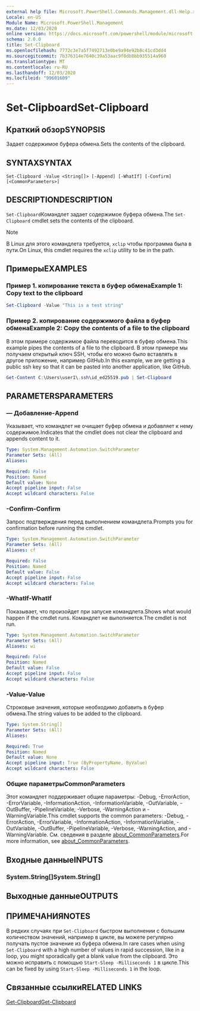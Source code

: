 ```yaml
---
external help file: Microsoft.PowerShell.Commands.Management.dll-Help.xml
Locale: en-US
Module Name: Microsoft.PowerShell.Management
ms.date: 12/03/2020
online version: https://docs.microsoft.com/powershell/module/microsoft.powershell.management/set-clipboard?view=powershell-7.2&WT.mc_id=ps-gethelp
schema: 2.0.0
title: Set-Clipboard
ms.openlocfilehash: 7772c3e7a5f7492713e0be9a94e92b8c41cd3dd4
ms.sourcegitcommit: 7b376314e7640c39a53aac9f0db8bb935514a960
ms.translationtype: MT
ms.contentlocale: ru-RU
ms.lasthandoff: 12/03/2020
ms.locfileid: "99601609"
---
```

# <span data-ttu-id="27403-102">Set-Clipboard</span><span class="sxs-lookup"><span data-stu-id="27403-102">Set-Clipboard</span></span>

## <span data-ttu-id="27403-103">Краткий обзор</span><span class="sxs-lookup"><span data-stu-id="27403-103">SYNOPSIS</span></span>
<span data-ttu-id="27403-104">Задает содержимое буфера обмена.</span><span class="sxs-lookup"><span data-stu-id="27403-104">Sets the contents of the clipboard.</span></span>

## <span data-ttu-id="27403-105">SYNTAX</span><span class="sxs-lookup"><span data-stu-id="27403-105">SYNTAX</span></span>

```
Set-Clipboard -Value <String[]> [-Append] [-WhatIf] [-Confirm] [<CommonParameters>]
```

## <span data-ttu-id="27403-106">DESCRIPTION</span><span class="sxs-lookup"><span data-stu-id="27403-106">DESCRIPTION</span></span>

<span data-ttu-id="27403-107">`Set-Clipboard`Командлет задает содержимое буфера обмена.</span><span class="sxs-lookup"><span data-stu-id="27403-107">The `Set-Clipboard` cmdlet sets the contents of the clipboard.</span></span>

> [!NOTE]
> <span data-ttu-id="27403-108">В Linux для этого командлета требуется, `xclip` чтобы программа была в пути.</span><span class="sxs-lookup"><span data-stu-id="27403-108">On Linux, this cmdlet requires the `xclip` utility to be in the path.</span></span>

## <span data-ttu-id="27403-109">Примеры</span><span class="sxs-lookup"><span data-stu-id="27403-109">EXAMPLES</span></span>

### <span data-ttu-id="27403-110">Пример 1. копирование текста в буфер обмена</span><span class="sxs-lookup"><span data-stu-id="27403-110">Example 1: Copy text to the clipboard</span></span>

```powershell
Set-Clipboard -Value "This is a test string"
```

### <span data-ttu-id="27403-111">Пример 2. копирование содержимого файла в буфер обмена</span><span class="sxs-lookup"><span data-stu-id="27403-111">Example 2: Copy the contents of a file to the clipboard</span></span>

<span data-ttu-id="27403-112">В этом примере содержимое файла переводится в буфер обмена.</span><span class="sxs-lookup"><span data-stu-id="27403-112">This example pipes the contents of a file to the clipboard.</span></span> <span data-ttu-id="27403-113">В этом примере мы получаем открытый ключ SSH, чтобы его можно было вставлять в другое приложение, например GitHub.</span><span class="sxs-lookup"><span data-stu-id="27403-113">In this example, we are getting a public ssh key so that it can be pasted into another application, like GitHub.</span></span>

```powershell
Get-Content C:\Users\user1\.ssh\id_ed25519.pub | Set-Clipboard
```

## <span data-ttu-id="27403-114">PARAMETERS</span><span class="sxs-lookup"><span data-stu-id="27403-114">PARAMETERS</span></span>

### <span data-ttu-id="27403-115">— Добавление</span><span class="sxs-lookup"><span data-stu-id="27403-115">-Append</span></span>

<span data-ttu-id="27403-116">Указывает, что командлет не очищает буфер обмена и добавляет к нему содержимое.</span><span class="sxs-lookup"><span data-stu-id="27403-116">Indicates that the cmdlet does not clear the clipboard and appends content to it.</span></span>

```yaml
Type: System.Management.Automation.SwitchParameter
Parameter Sets: (All)
Aliases:

Required: False
Position: Named
Default value: None
Accept pipeline input: False
Accept wildcard characters: False
```

### <span data-ttu-id="27403-117">-Confirm</span><span class="sxs-lookup"><span data-stu-id="27403-117">-Confirm</span></span>

<span data-ttu-id="27403-118">Запрос подтверждения перед выполнением командлета.</span><span class="sxs-lookup"><span data-stu-id="27403-118">Prompts you for confirmation before running the cmdlet.</span></span>

```yaml
Type: System.Management.Automation.SwitchParameter
Parameter Sets: (All)
Aliases: cf

Required: False
Position: Named
Default value: False
Accept pipeline input: False
Accept wildcard characters: False
```

### <span data-ttu-id="27403-119">-WhatIf</span><span class="sxs-lookup"><span data-stu-id="27403-119">-WhatIf</span></span>

<span data-ttu-id="27403-120">Показывает, что произойдет при запуске командлета.</span><span class="sxs-lookup"><span data-stu-id="27403-120">Shows what would happen if the cmdlet runs.</span></span> <span data-ttu-id="27403-121">Командлет не выполняется.</span><span class="sxs-lookup"><span data-stu-id="27403-121">The cmdlet is not run.</span></span>

```yaml
Type: System.Management.Automation.SwitchParameter
Parameter Sets: (All)
Aliases: wi

Required: False
Position: Named
Default value: False
Accept pipeline input: False
Accept wildcard characters: False
```

### <span data-ttu-id="27403-122">-Value</span><span class="sxs-lookup"><span data-stu-id="27403-122">-Value</span></span>

<span data-ttu-id="27403-123">Строковые значения, которые необходимо добавить в буфер обмена.</span><span class="sxs-lookup"><span data-stu-id="27403-123">The string values to be added to the clipboard.</span></span>

```yaml
Type: System.String[]
Parameter Sets: (All)
Aliases:

Required: True
Position: Named
Default value: None
Accept pipeline input: True (ByPropertyName, ByValue)
Accept wildcard characters: False
```

### <span data-ttu-id="27403-124">Общие параметры</span><span class="sxs-lookup"><span data-stu-id="27403-124">CommonParameters</span></span>

<span data-ttu-id="27403-125">Этот командлет поддерживает общие параметры: -Debug, -ErrorAction, -ErrorVariable, -InformationAction, -InformationVariable, -OutVariable, -OutBuffer, -PipelineVariable, -Verbose, -WarningAction и -WarningVariable.</span><span class="sxs-lookup"><span data-stu-id="27403-125">This cmdlet supports the common parameters: -Debug, -ErrorAction, -ErrorVariable, -InformationAction, -InformationVariable, -OutVariable, -OutBuffer, -PipelineVariable, -Verbose, -WarningAction, and -WarningVariable.</span></span> <span data-ttu-id="27403-126">См. сведения в разделе [about_CommonParameters](https://go.microsoft.com/fwlink/?LinkID=113216).</span><span class="sxs-lookup"><span data-stu-id="27403-126">For more information, see [about_CommonParameters](https://go.microsoft.com/fwlink/?LinkID=113216).</span></span>

## <span data-ttu-id="27403-127">Входные данные</span><span class="sxs-lookup"><span data-stu-id="27403-127">INPUTS</span></span>

### <span data-ttu-id="27403-128">System.String[]</span><span class="sxs-lookup"><span data-stu-id="27403-128">System.String[]</span></span>

## <span data-ttu-id="27403-129">Выходные данные</span><span class="sxs-lookup"><span data-stu-id="27403-129">OUTPUTS</span></span>

## <span data-ttu-id="27403-130">ПРИМЕЧАНИЯ</span><span class="sxs-lookup"><span data-stu-id="27403-130">NOTES</span></span>

<span data-ttu-id="27403-131">В редких случаях при `Set-Clipboard` быстром выполнении с большим количеством значений, например в цикле, вы можете регулярно получать пустое значение из буфера обмена.</span><span class="sxs-lookup"><span data-stu-id="27403-131">In rare cases when using `Set-Clipboard` with a high number of values in rapid succession, like in a loop, you might sporadically get a blank value from the clipboard.</span></span> <span data-ttu-id="27403-132">Это можно исправить с помощью `Start-Sleep -Milliseconds 1` в цикле.</span><span class="sxs-lookup"><span data-stu-id="27403-132">This can be fixed by using `Start-Sleep -Milliseconds 1` in the loop.</span></span>

## <span data-ttu-id="27403-133">Связанные ссылки</span><span class="sxs-lookup"><span data-stu-id="27403-133">RELATED LINKS</span></span>

[<span data-ttu-id="27403-134">Get-Clipboard</span><span class="sxs-lookup"><span data-stu-id="27403-134">Get-Clipboard</span></span>](Get-Clipboard.md)
